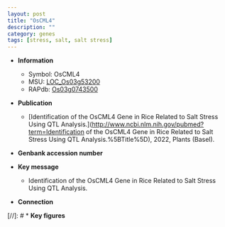 ```yaml
---
layout: post
title: "OsCML4"
description: ""
category: genes
tags: [stress, salt, salt stress]
---
```


* **Information**  
    + Symbol: OsCML4  
    + MSU: [LOC_Os03g53200](http://rice.uga.edu/cgi-bin/ORF_infopage.cgi?orf=LOC_Os03g53200)  
    + RAPdb: [Os03g0743500](https://rapdb.dna.affrc.go.jp/locus/?name=Os03g0743500)  

* **Publication**  
    + [Identification of the OsCML4 Gene in Rice Related to Salt Stress Using QTL Analysis.](http://www.ncbi.nlm.nih.gov/pubmed?term=Identification of the OsCML4 Gene in Rice Related to Salt Stress Using QTL Analysis.%5BTitle%5D), 2022, Plants (Basel).

* **Genbank accession number**  

* **Key message**  
    + Identification of the OsCML4 Gene in Rice Related to Salt Stress Using QTL Analysis.

* **Connection**  

[//]: # * **Key figures**  


